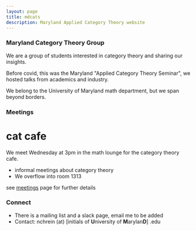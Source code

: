 ```yaml
---
layout: page
title: mdcats
description: Maryland Applied Category Theory website
---
```

### Maryland Category Theory Group
We are a group of students interested in category theory and sharing our insights.

Before covid, this was the Maryland "Applied Category Theory Seminar", we hosted talks from academics and industry. 

We belong to the University of Maryland math department, but we span beyond borders.

### Meetings
# cat cafe
We meet Wednesday at 3pm in the math lounge for the category theory cafe. 
- informal meetings about category theory
- We overflow into room 1313

see [meetings](pages/Meetings.html) page for further details

### Connect
- There is a mailing list and a slack page, email me to be added
- Contact:  nchrein (at) [initials of **U**niversity of **M**arylan**D**] .edu

